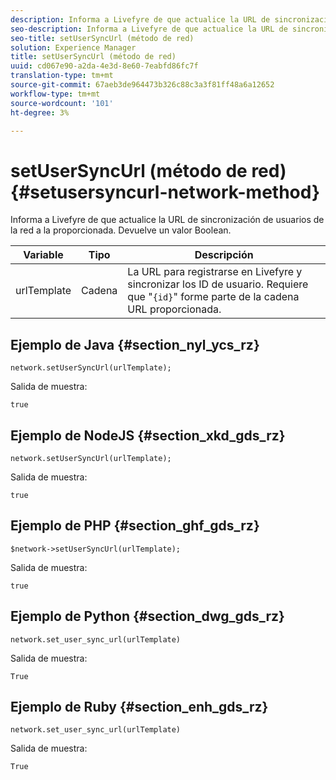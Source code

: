 ```yaml
---
description: Informa a Livefyre de que actualice la URL de sincronización de usuarios de la red a la proporcionada. Devuelve un valor Boolean.
seo-description: Informa a Livefyre de que actualice la URL de sincronización de usuarios de la red a la proporcionada. Devuelve un valor Boolean.
seo-title: setUserSyncUrl (método de red)
solution: Experience Manager
title: setUserSyncUrl (método de red)
uuid: cd067e90-a2da-4e3d-8e60-7eabfd86fc7f
translation-type: tm+mt
source-git-commit: 67aeb3de964473b326c88c3a3f81ff48a6a12652
workflow-type: tm+mt
source-wordcount: '101'
ht-degree: 3%

---
```



# setUserSyncUrl (método de red){#setusersyncurl-network-method}

Informa a Livefyre de que actualice la URL de sincronización de usuarios de la red a la proporcionada. Devuelve un valor Boolean.

| Variable | Tipo | Descripción |
|--- |--- |--- |
| urlTemplate | Cadena | La URL para registrarse en Livefyre y sincronizar los ID de usuario. Requiere que &quot;`{id}`&quot; forme parte de la cadena URL proporcionada. |

## Ejemplo de Java {#section_nyl_ycs_rz}

```
network.setUserSyncUrl(urlTemplate); 
```

Salida de muestra:

```
true
```

## Ejemplo de NodeJS {#section_xkd_gds_rz}

```
network.setUserSyncUrl(urlTemplate); 
```

Salida de muestra:

```
true
```

## Ejemplo de PHP {#section_ghf_gds_rz}

```
$network->setUserSyncUrl(urlTemplate); 
```

Salida de muestra:

```
true
```

## Ejemplo de Python {#section_dwg_gds_rz}

```
network.set_user_sync_url(urlTemplate) 
```

Salida de muestra:

```
True
```

## Ejemplo de Ruby {#section_enh_gds_rz}

```
network.set_user_sync_url(urlTemplate) 
```

Salida de muestra:

```
True
```
